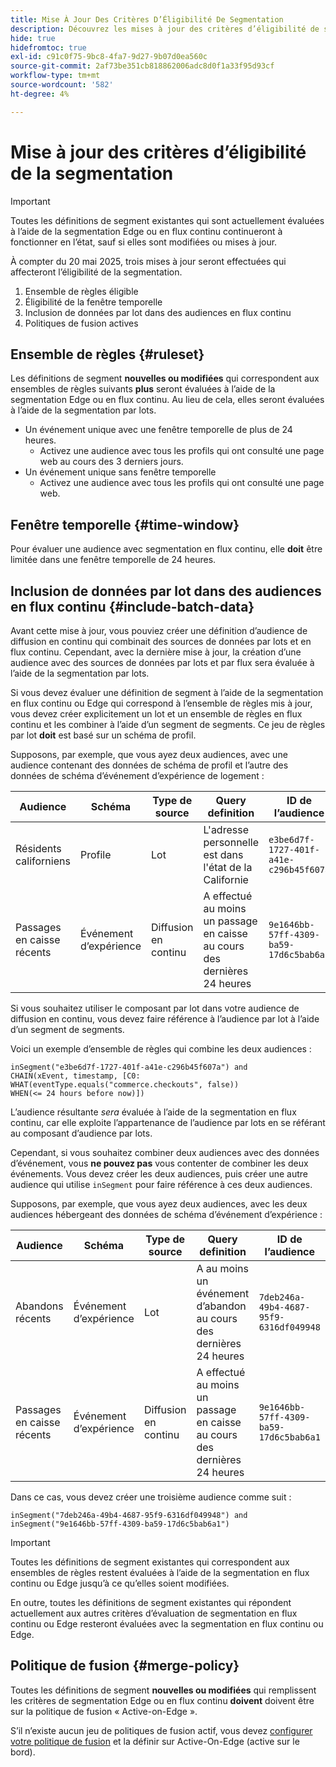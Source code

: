 ```yaml
---
title: Mise À Jour Des Critères D’Éligibilité De Segmentation
description: Découvrez les mises à jour des critères d’éligibilité de segmentation qui affectent les types d’audiences qui peuvent être évalués à l’aide de la segmentation Edge et en flux continu.
hide: true
hidefromtoc: true
exl-id: c91c0f75-9bc8-4fa7-9d27-9b07d0ea560c
source-git-commit: 2af73be351cb818862006adc8d0f1a33f95d93cf
workflow-type: tm+mt
source-wordcount: '582'
ht-degree: 4%

---
```


# Mise à jour des critères d’éligibilité de la segmentation

>[!IMPORTANT]
>
>Toutes les définitions de segment existantes qui sont actuellement évaluées à l’aide de la segmentation Edge ou en flux continu continueront à fonctionner en l’état, sauf si elles sont modifiées ou mises à jour.

À compter du 20 mai 2025, trois mises à jour seront effectuées qui affecteront l’éligibilité de la segmentation.

1. Ensemble de règles éligible
2. Éligibilité de la fenêtre temporelle
3. Inclusion de données par lot dans des audiences en flux continu
4. Politiques de fusion actives

## Ensemble de règles {#ruleset}

Les définitions de segment **nouvelles ou modifiées** qui correspondent aux ensembles de règles suivants **plus** seront évaluées à l’aide de la segmentation Edge ou en flux continu. Au lieu de cela, elles seront évaluées à l’aide de la segmentation par lots.

- Un événement unique avec une fenêtre temporelle de plus de 24 heures.
   - Activez une audience avec tous les profils qui ont consulté une page web au cours des 3 derniers jours.
- Un événement unique sans fenêtre temporelle
   - Activez une audience avec tous les profils qui ont consulté une page web.

## Fenêtre temporelle {#time-window}

Pour évaluer une audience avec segmentation en flux continu, elle **doit** être limitée dans une fenêtre temporelle de 24 heures.

## Inclusion de données par lot dans des audiences en flux continu {#include-batch-data}

Avant cette mise à jour, vous pouviez créer une définition d’audience de diffusion en continu qui combinait des sources de données par lots et en flux continu. Cependant, avec la dernière mise à jour, la création d’une audience avec des sources de données par lots et par flux sera évaluée à l’aide de la segmentation par lots.

Si vous devez évaluer une définition de segment à l’aide de la segmentation en flux continu ou Edge qui correspond à l’ensemble de règles mis à jour, vous devez créer explicitement un lot et un ensemble de règles en flux continu et les combiner à l’aide d’un segment de segments. Ce jeu de règles par lot **doit** est basé sur un schéma de profil.

Supposons, par exemple, que vous ayez deux audiences, avec une audience contenant des données de schéma de profil et l’autre des données de schéma d’événement d’expérience de logement :

| Audience | Schéma | Type de source | Query definition | ID de l’audience |
| -------- | ------ | ----------- | ---------------- | ----------- |
| Résidents californiens | Profile | Lot | L&#39;adresse personnelle est dans l&#39;état de la Californie | `e3be6d7f-1727-401f-a41e-c296b45f607a` |
| Passages en caisse récents | Événement d’expérience | Diffusion en continu | A effectué au moins un passage en caisse au cours des dernières 24 heures | `9e1646bb-57ff-4309-ba59-17d6c5bab6a1` |

Si vous souhaitez utiliser le composant par lot dans votre audience de diffusion en continu, vous devez faire référence à l’audience par lot à l’aide d’un segment de segments.

Voici un exemple d’ensemble de règles qui combine les deux audiences :

```
inSegment("e3be6d7f-1727-401f-a41e-c296b45f607a") and 
CHAIN(xEvent, timestamp, [C0: WHAT(eventType.equals("commerce.checkouts", false)) 
WHEN(<= 24 hours before now)])
```

L’audience résultante *sera* évaluée à l’aide de la segmentation en flux continu, car elle exploite l’appartenance de l’audience par lots en se référant au composant d’audience par lots.

Cependant, si vous souhaitez combiner deux audiences avec des données d’événement, vous **ne pouvez pas** vous contenter de combiner les deux événements. Vous devez créer les deux audiences, puis créer une autre audience qui utilise `inSegment` pour faire référence à ces deux audiences.

Supposons, par exemple, que vous ayez deux audiences, avec les deux audiences hébergeant des données de schéma d’événement d’expérience :

| Audience | Schéma | Type de source | Query definition | ID de l’audience |
| -------- | ------ | ----------- | ---------------- | ----------- |
| Abandons récents | Événement d’expérience | Lot | A au moins un événement d’abandon au cours des dernières 24 heures | `7deb246a-49b4-4687-95f9-6316df049948` |
| Passages en caisse récents | Événement d’expérience | Diffusion en continu | A effectué au moins un passage en caisse au cours des dernières 24 heures | `9e1646bb-57ff-4309-ba59-17d6c5bab6a1` |

Dans ce cas, vous devez créer une troisième audience comme suit :

```
inSegment("7deb246a-49b4-4687-95f9-6316df049948") and inSegment("9e1646bb-57ff-4309-ba59-17d6c5bab6a1")
```

>[!IMPORTANT]
>
>Toutes les définitions de segment existantes qui correspondent aux ensembles de règles restent évaluées à l’aide de la segmentation en flux continu ou Edge jusqu’à ce qu’elles soient modifiées.
>
>En outre, toutes les définitions de segment existantes qui répondent actuellement aux autres critères d’évaluation de segmentation en flux continu ou Edge resteront évaluées avec la segmentation en flux continu ou Edge.

## Politique de fusion {#merge-policy}

Toutes les définitions de segment **nouvelles ou modifiées** qui remplissent les critères de segmentation Edge ou en flux continu **doivent** doivent être sur la politique de fusion « Active-on-Edge ».

S’il n’existe aucun jeu de politiques de fusion actif, vous devez [configurer votre politique de fusion](../profile/merge-policies/ui-guide.md#configure) et la définir sur Active-On-Edge (active sur le bord).
